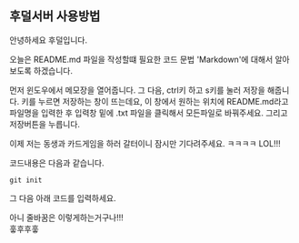 ## 후덜서버 사용방법
안녕하세요 후덜입니다.

오늘은 README.md 파일을 작성할떄 필요한 코드 문법 'Markdown'에 대해서 알아보도록 하겠습니다.

먼저 윈도우에서 메모장을 열어줍니다. 그 다음, ctrl키 하고 s키를 눌러 저장을 해줍니다. 키를 누르면 저장하는 창이 뜨는데요, 이 창에서 원하는 위치에 README.md라고 파일명을 입력한 후 입력창 밑에 .txt 파일을 클릭해서 모든파일로 바꿔주세요. 그리고 저장버튼을 누릅니다.

이제 저는 동생과 카드게임을 하러 갈터이니 잠시만 기다려주세요. ㅋㅋㅋㅋ LOL!!!

코드내용은 다음과 같습니다.

	git init

그 다음 아래 코드를 입력하세요.

아니 줄바꿈은 이렇게하는거구나!!!  
훟후후훟